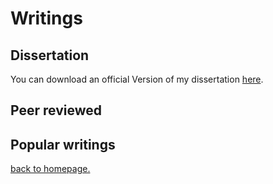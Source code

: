 # Writings

## Dissertation

You can download an official Version of my dissertation [here](./DISSERTATION_revisions).

## Peer reviewed

## Popular writings

[back to homepage.](./index.md)

